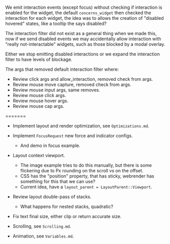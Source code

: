 We emit interaction events (except focus) without checking if interaction is enabled for the widget, the default
`concerns_widget` then checked the interaction for each widget, the idea was to allows the creation of "disabled hovered"
states, like a tooltip the says disabled?

The interaction filter did not exist as a general thing when we made this, now if we send disabled events we may accidentally
allow interaction with "really not-interactable" widgets, such as those blocked by a modal overlay.

Either we stop emitting disabled interactions or we expand the interaction filter to have levels of blockage.

The args that removed default interaction filter where:

* Review click args and allow_interaction, removed check from args.
* Review mouse move capture, removed check from args.
* Review mouse input args, same removes.
* Review mouse click args.
* Review mouse hover args.
* Review mouse cap args.

=======

* Implement layout and render optimization, see `Optimizations.md`.

* Implement `FocusRequest` new force and indicator configs.
    - And demo in focus example.

* Layout context viewport.
    - The image example tries to do this manually, but there is some flickering due to Px rounding on the scroll vs on the offset.
    - CSS has the "position" property, that has sticky, webrender has something for this that we can use?
    - Current idea, have a `layout_parent = LayoutParent::Viewport`.

* Review layout double-pass of stacks.
    - What happens for nested stacks, quadratic?
* Fix text final size, either clip or return accurate size.

* Scrolling, see `Scrolling.md`.
* Animation, see `Variables.md`.